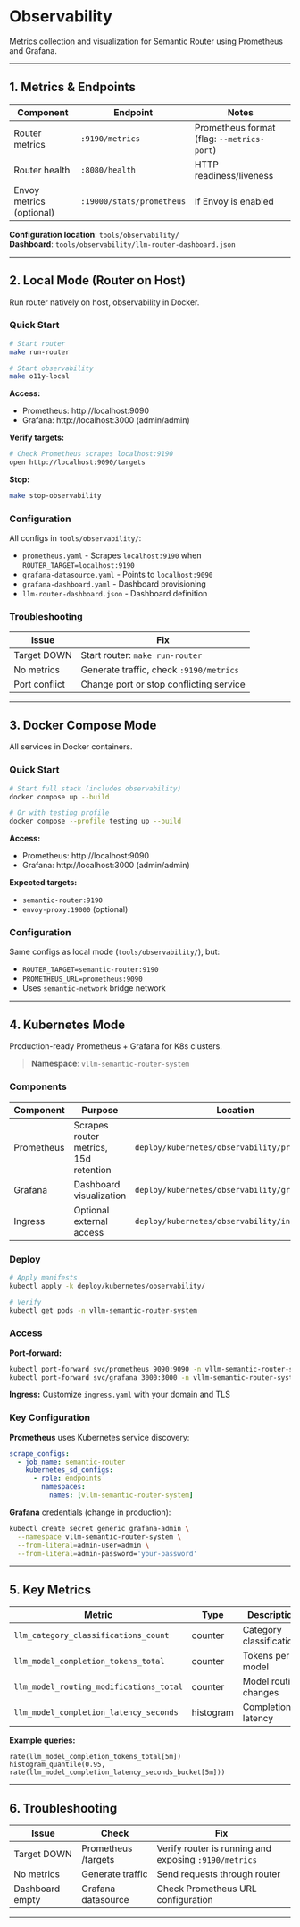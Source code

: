 # Observability

Metrics collection and visualization for Semantic Router using Prometheus and Grafana.

---

## 1. Metrics & Endpoints

| Component                | Endpoint                  | Notes                                      |
| ------------------------ | ------------------------- | ------------------------------------------ |
| Router metrics           | `:9190/metrics`           | Prometheus format (flag: `--metrics-port`) |
| Router health            | `:8080/health`            | HTTP readiness/liveness                    |
| Envoy metrics (optional) | `:19000/stats/prometheus` | If Envoy is enabled                        |

**Configuration location**: `tools/observability/`  
**Dashboard**: `tools/observability/llm-router-dashboard.json`

---

## 2. Local Mode (Router on Host)

Run router natively on host, observability in Docker.

### Quick Start

```bash
# Start router
make run-router

# Start observability
make o11y-local
```

**Access:**

- Prometheus: http://localhost:9090
- Grafana: http://localhost:3000 (admin/admin)

**Verify targets:**

```bash
# Check Prometheus scrapes localhost:9190
open http://localhost:9090/targets
```

**Stop:**

```bash
make stop-observability
```

### Configuration

All configs in `tools/observability/`:

- `prometheus.yaml` - Scrapes `localhost:9190` when `ROUTER_TARGET=localhost:9190`
- `grafana-datasource.yaml` - Points to `localhost:9090`
- `grafana-dashboard.yaml` - Dashboard provisioning
- `llm-router-dashboard.json` - Dashboard definition

### Troubleshooting

| Issue         | Fix                                     |
| ------------- | --------------------------------------- |
| Target DOWN   | Start router: `make run-router`         |
| No metrics    | Generate traffic, check `:9190/metrics` |
| Port conflict | Change port or stop conflicting service |

---

## 3. Docker Compose Mode

All services in Docker containers.

### Quick Start

```bash
# Start full stack (includes observability)
docker compose up --build

# Or with testing profile
docker compose --profile testing up --build
```

**Access:**

- Prometheus: http://localhost:9090
- Grafana: http://localhost:3000 (admin/admin)

**Expected targets:**

- `semantic-router:9190`
- `envoy-proxy:19000` (optional)

### Configuration

Same configs as local mode (`tools/observability/`), but:

- `ROUTER_TARGET=semantic-router:9190`
- `PROMETHEUS_URL=prometheus:9090`
- Uses `semantic-network` bridge network

---

## 4. Kubernetes Mode

Production-ready Prometheus + Grafana for K8s clusters.

> **Namespace**: `vllm-semantic-router-system`

### Components

| Component  | Purpose                               | Location                                       |
| ---------- | ------------------------------------- | ---------------------------------------------- |
| Prometheus | Scrapes router metrics, 15d retention | `deploy/kubernetes/observability/prometheus/`  |
| Grafana    | Dashboard visualization               | `deploy/kubernetes/observability/grafana/`     |
| Ingress    | Optional external access              | `deploy/kubernetes/observability/ingress.yaml` |

### Deploy

```bash
# Apply manifests
kubectl apply -k deploy/kubernetes/observability/

# Verify
kubectl get pods -n vllm-semantic-router-system
```

### Access

**Port-forward:**

```bash
kubectl port-forward svc/prometheus 9090:9090 -n vllm-semantic-router-system
kubectl port-forward svc/grafana 3000:3000 -n vllm-semantic-router-system
```

**Ingress:** Customize `ingress.yaml` with your domain and TLS

### Key Configuration

**Prometheus** uses Kubernetes service discovery:

```yaml
scrape_configs:
  - job_name: semantic-router
    kubernetes_sd_configs:
      - role: endpoints
        namespaces:
          names: [vllm-semantic-router-system]
```

**Grafana** credentials (change in production):

```bash
kubectl create secret generic grafana-admin \
  --namespace vllm-semantic-router-system \
  --from-literal=admin-user=admin \
  --from-literal=admin-password='your-password'
```

---

## 5. Key Metrics

| Metric                                  | Type      | Description              |
| --------------------------------------- | --------- | ------------------------ |
| `llm_category_classifications_count`    | counter   | Category classifications |
| `llm_model_completion_tokens_total`     | counter   | Tokens per model         |
| `llm_model_routing_modifications_total` | counter   | Model routing changes    |
| `llm_model_completion_latency_seconds`  | histogram | Completion latency       |

**Example queries:**

```promql
rate(llm_model_completion_tokens_total[5m])
histogram_quantile(0.95, rate(llm_model_completion_latency_seconds_bucket[5m]))
```

---

## 6. Troubleshooting

| Issue           | Check               | Fix                                                   |
| --------------- | ------------------- | ----------------------------------------------------- |
| Target DOWN     | Prometheus /targets | Verify router is running and exposing `:9190/metrics` |
| No metrics      | Generate traffic    | Send requests through router                          |
| Dashboard empty | Grafana datasource  | Check Prometheus URL configuration                    |

---
